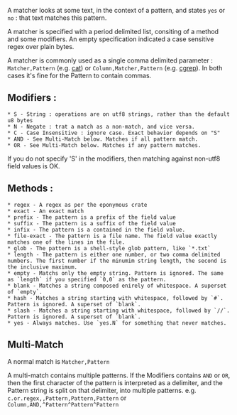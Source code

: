 A matcher looks at some text, in the context of a pattern, and states `yes` or `no` : that text matches this pattern.

A matcher is specified with a period delimited list, consiting of a method and some modifiers.
An empty specification indicated a case sensitive regex over plain bytes.

A matcher is commonly used as a single comma delimited parameter : `Matcher,Pattern` (e.g. [cat](cat.md)) or `Column,Matcher,Pattern` (e.g. [cgrep](cgrep.md)).
In both cases it's fine for the Pattern to contain commas.

 ## Modifiers :
 
    * S - String : operations are on utf8 strings, rather than the default u8 bytes
    * N - Negate : trat a match as a non-match, and vice versa.
    * C - Case Insensitive : ignore case. Exact behavior depends on "S"
    * AND - See Multi-Match below. Matches if all pattern match.
    * OR - See Multi-Match below. Matches if any pattern matches.
    
If you do not specify 'S' in the modifiers, then matching against non-utf8 field values is OK. 
 

 ## Methods :
 
    * regex - A regex as per the eponymous crate
    * exact - An exact match
    * prefix - The pattern is a prefix of the field value
    * suffix - The pattern is a suffix of the field value
    * infix - The pattern is a contained in the field value.
    * file-exact - The pattern is a file name. The field value exactly matches one of the lines in the file.
    * glob - The pattern is a shell-style glob pattern, like `*.txt`
    * length - The pattern is either one number, or two comma delimited numbers. The first number if the minumim string length, the second is the inclusive maximum.
    * empty - Matchs only the empty string. Pattern is ignored. The same as `length` if you specified `0,0` as the pattern.
    * blank - Matches a string composed enirely of whitespace. A superset of `empty`.
    * hash - Matches a string starting with whitespace, followed by `#`. Pattern is ignored. A superset of `blank`.
    * slash - Matches a string starting with whitespace, followed by `//`. Pattern is ignored. A superset of `blank`.
    * yes - Always matches. Use `yes.N` for something that never matches.
    
## Multi-Match
A normal match is `Matcher,Pattern`

A multi-match contains multiple patterns. If the Modifiers contains `AND` or `OR`, then the first character of the pattern is interpreted as a delimiter, and the Pattern string is split on that delimiter, into multiple patterns. e.g.
`c.or.regex,,Pattern,Pattern,Pattern` or `Column,AND,^Pattern^Pattern^Pattern`

